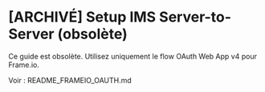 # [ARCHIVÉ] Setup IMS Server-to-Server (obsolète)

Ce guide est obsolète. Utilisez uniquement le flow OAuth Web App v4 pour Frame.io.

Voir : README_FRAMEIO_OAUTH.md
